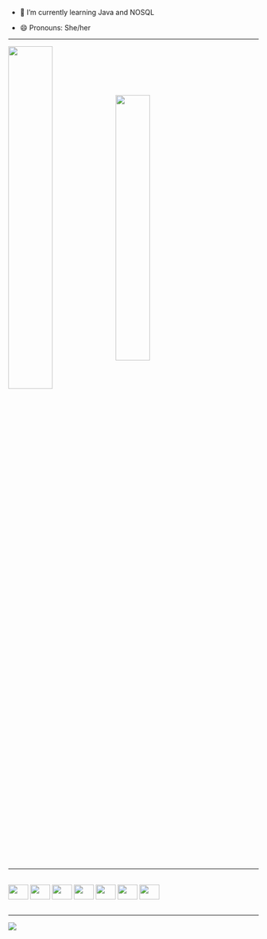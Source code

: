 

        
          
<!--
**CatharinaBalliego/CatharinaBalliego** is a ✨ _special_ ✨ repository because its `README.md` (this file) appears on your GitHub profile.

Here are some ideas to get you started:

- 👯 I’m looking to collaborate on ...
- 🤔 I’m looking for help with ...
- ⚡ Fun fact: ...
-->
- 🌱 I’m currently learning Java and NOSQL

- 😄 Pronouns: She/her
  <br>
---
<div>
<img align="center" width="42%" src="https://github-readme-stats.vercel.app/api?username=CatharinaBalliego&show_icons=true&theme=radical">
<img align="center" width="37%" src="https://github-readme-stats.vercel.app/api/top-langs/?username=CatharinaBalliego&layout=compact&theme=radical&hide_progress=true">
</div>
	
---
<div style="display: inline_block">

<br> 
  <img align="center" src="https://cdn.jsdelivr.net/gh/devicons/devicon/icons/angularjs/angularjs-original.svg" height="30" width="40" />
	<img align="center" src="https://cdn.jsdelivr.net/gh/devicons/devicon/icons/csharp/csharp-original.svg" height="30" width="40" />
	<img align="center" src="https://cdn.jsdelivr.net/gh/devicons/devicon/icons/typescript/typescript-original.svg" height="30" width="40" />
	<img align="center" src="https://cdn.jsdelivr.net/gh/devicons/devicon/icons/dot-net/dot-net-plain-wordmark.svg" height="30" width="40" />
  <img align="center" src="https://www.freeiconspng.com/uploads/sql-server-icon-png-1.png" height="30" width="40" />        
	<img align="center" src="https://cdn.jsdelivr.net/gh/devicons/devicon/icons/html5/html5-original-wordmark.svg" height="30" width="40" />
	<img align="center" src="https://cdn.jsdelivr.net/gh/devicons/devicon/icons/css3/css3-original-wordmark.svg" height="30" width="40" />
                     
</div>
<br>

---
            
<div>
<a href="https://www.linkedin.com/in/catharina-balliego/">
	<img align="center" src="https://img.shields.io/badge/LinkedIn-0077B5?style=for-the-badge&logo=linkedin&logoColor=white" />
</a>
</div>
